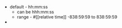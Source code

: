 - default - hh:mm:ss
	- can be hhh:mm:ss
	- range - #[[relative time]]
	           -838:59:59 to
	            838:59:59
-